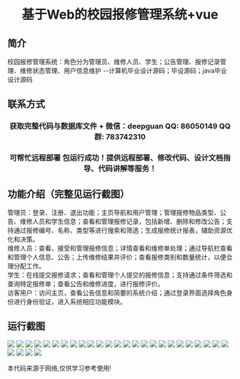 <p><h1 align="center">基于Web的校园报修管理系统+vue</h1></p>

## 简介
校园报修管理系统：角色分为管理员、维修人员、学生；公告管理、报修记录管理、维修状态管理、用户信息维护    --计算机毕业设计源码；毕设源码；java毕业设计源码


## 联系方式
<p><h3 align="center">获取完整代码与数据库文件 + 微信：deepguan QQ: 86050149 QQ群: 783742310</h3></p>
<p><h3 align="center">可帮忙远程部署 包运行成功！提供远程部署、修改代码、设计文档指导、代码讲解等服务！</h3></p>

## 功能介绍（完整见运行截图）
管理员：登录、注册、退出功能；主页导航和用户管理；管理报修物品类型、公告、维修人员和学生信息；查看和管理报修记录，包括新增、删除和修改公告；支持通过报修编号、名称、类型等进行搜索和筛选；生成报修统计报表，辅助资源优化和决策。  
维修人员：查看、接受和管理报修信息；详情查看和维修单处理；通过导航栏查看和管理个人信息、公告；上传维修结果并评价；查看报修类别和数量统计，以便合理分配工作。  
学生：在线提交报修请求；查看和管理个人提交的报修信息；支持通过条件筛选和查询特定报修单；查看公告和维修进度，进行报修评价。  
访客用户：访问主页，查看公告信息和简要的系统介绍；通过登录界面选择角色身份进行身份验证，进入系统相应功能模块。


## 运行截图
![](https://bs-1329754181.cos.ap-shanghai.myqcloud.com/ssm/CampusRepairManagementSystem/img/001.jpg)
![](https://bs-1329754181.cos.ap-shanghai.myqcloud.com/ssm/CampusRepairManagementSystem/img/002.jpg)
![](https://bs-1329754181.cos.ap-shanghai.myqcloud.com/ssm/CampusRepairManagementSystem/img/003.jpg)
![](https://bs-1329754181.cos.ap-shanghai.myqcloud.com/ssm/CampusRepairManagementSystem/img/004.jpg)
![](https://bs-1329754181.cos.ap-shanghai.myqcloud.com/ssm/CampusRepairManagementSystem/img/005.jpg)
![](https://bs-1329754181.cos.ap-shanghai.myqcloud.com/ssm/CampusRepairManagementSystem/img/006.jpg)
![](https://bs-1329754181.cos.ap-shanghai.myqcloud.com/ssm/CampusRepairManagementSystem/img/007.jpg)
![](https://bs-1329754181.cos.ap-shanghai.myqcloud.com/ssm/CampusRepairManagementSystem/img/008.jpg)
![](https://bs-1329754181.cos.ap-shanghai.myqcloud.com/ssm/CampusRepairManagementSystem/img/009.jpg)
![](https://bs-1329754181.cos.ap-shanghai.myqcloud.com/ssm/CampusRepairManagementSystem/img/010.jpg)
![](https://bs-1329754181.cos.ap-shanghai.myqcloud.com/ssm/CampusRepairManagementSystem/img/011.jpg)
![](https://bs-1329754181.cos.ap-shanghai.myqcloud.com/ssm/CampusRepairManagementSystem/img/012.jpg)
![](https://bs-1329754181.cos.ap-shanghai.myqcloud.com/ssm/CampusRepairManagementSystem/img/013.jpg)
![](https://bs-1329754181.cos.ap-shanghai.myqcloud.com/ssm/CampusRepairManagementSystem/img/014.jpg)
![](https://bs-1329754181.cos.ap-shanghai.myqcloud.com/ssm/CampusRepairManagementSystem/img/015.jpg)
![](https://bs-1329754181.cos.ap-shanghai.myqcloud.com/ssm/CampusRepairManagementSystem/img/016.jpg)
![](https://bs-1329754181.cos.ap-shanghai.myqcloud.com/ssm/CampusRepairManagementSystem/img/017.jpg)
![](https://bs-1329754181.cos.ap-shanghai.myqcloud.com/ssm/CampusRepairManagementSystem/img/018.jpg)
![](https://bs-1329754181.cos.ap-shanghai.myqcloud.com/ssm/CampusRepairManagementSystem/img/019.jpg)
![](https://bs-1329754181.cos.ap-shanghai.myqcloud.com/ssm/CampusRepairManagementSystem/img/020.jpg)
![](https://bs-1329754181.cos.ap-shanghai.myqcloud.com/ssm/CampusRepairManagementSystem/img/021.jpg)
![](https://bs-1329754181.cos.ap-shanghai.myqcloud.com/ssm/CampusRepairManagementSystem/img/022.jpg)
![](https://bs-1329754181.cos.ap-shanghai.myqcloud.com/ssm/CampusRepairManagementSystem/img/023.jpg)
![](https://bs-1329754181.cos.ap-shanghai.myqcloud.com/ssm/CampusRepairManagementSystem/img/024.jpg)
![](https://bs-1329754181.cos.ap-shanghai.myqcloud.com/ssm/CampusRepairManagementSystem/img/025.jpg)
![](https://bs-1329754181.cos.ap-shanghai.myqcloud.com/ssm/CampusRepairManagementSystem/img/026.jpg)
![](https://bs-1329754181.cos.ap-shanghai.myqcloud.com/ssm/CampusRepairManagementSystem/img/027.jpg)
![](https://bs-1329754181.cos.ap-shanghai.myqcloud.com/ssm/CampusRepairManagementSystem/img/028.jpg)
![](https://bs-1329754181.cos.ap-shanghai.myqcloud.com/ssm/CampusRepairManagementSystem/img/029.jpg)

<p>本代码来源于网络,仅供学习参考使用!</p>
